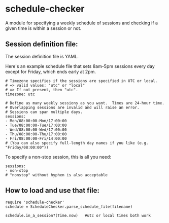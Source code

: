 schedule-checker
===============

A module for specifying a weekly schedule of sessions and checking if a given time is within a session or not.


Session definition file:
---------

The session definition file is YAML.

Here's an example schedule file that sets 8am-5pm sessions every day except for Friday, which ends early at 2pm.

    # Timezone specifies if the sessions are specified in UTC or local.
    # => valid values: "utc" or "local"
    # => If not present, then "utc".
    timezone: utc

    # Define as many weekly sessions as you want.  Times are 24-hour time.
    # Overlapping sessions are invalid and will raise an error.
    # Sessions can span multiple days.
    sessions:
    - Mon/08:00:00-Mon/17:00:00
    - Tue/08:00:00-Tue/17:00:00
    - Wed/08:00:00-Wed/17:00:00
    - Thu/08:00:00-Thu/17:00:00
    - Fri/08:00:00-Fri/14:00:00
    # (You can also specify full-length day names if you like (e.g. "Friday/08:00:00"))

To specify a non-stop session, this is all you need:

    sessions:
    - non-stop
    # "nonstop" without hyphen is also acceptable



How to load and use that file:
---

    require 'schedule-checker'
    schedule = ScheduleChecker.parse_schedule_file(filename)

    schedule.in_a_session?(Time.now)   #utc or local times both work
